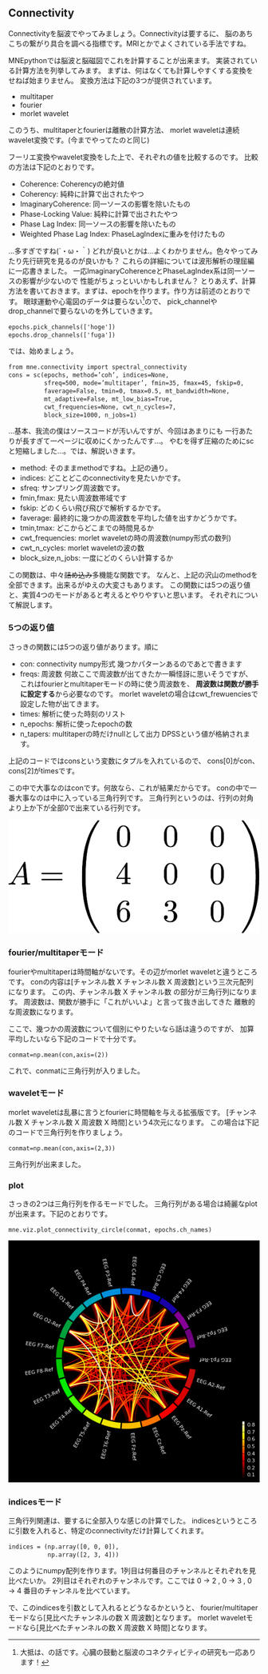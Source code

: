 
## Connectivity

Connectivityを脳波でやってみましょう。Connectivityは要するに、
脳のあちこちの繋がり具合を調べる指標です。MRIとかでよくされている手法ですね。

MNEpythonでは脳波と脳磁図でこれを計算することが出来ます。
実装されている計算方法を列挙してみます。
まずは、何はなくても計算しやすくする変換をせねば始まりません。
変換方法は下記の3つが提供されています。

- multitaper
- fourier
- morlet wavelet

このうち、multitaperとfourierは離散の計算方法、
morlet waveletは連続wavelet変換です。(今までやってたのと同じ)

フーリエ変換やwavelet変換をした上で、それぞれの値を比較するのです。
比較の方法は下記のとおりです。

- Coherence: Coherencyの絶対値
- Coherency: 純粋に計算で出されたやつ
- ImaginaryCoherence: 同一ソースの影響を除いたもの
- Phase-Locking Value: 純粋に計算で出されたやつ
- Phase Lag Index: 同一ソースの影響を除いたもの
- Weighted Phase Lag Index: PhaseLagIndexに重みを付けたもの

…多すぎですね(´・ω・｀)
どれが良いとかは…よくわかりません。色々やってみたり先行研究を見るのが良いかも？
これらの詳細については波形解析の理屈編に一応書きました。
一応ImaginaryCoherenceとPhaseLagIndex系は同一ソースの影響が少ないので
性能がちょっといいかもしれません？
とりあえず、計算方法を書いておきます。まずは、epochを作ります。作り方は前述のとおりです。
眼球運動や心電図のデータは要らない[^heart]ので、
pick_channelやdrop_channelで要らないのを外していきます。

[^heart]: 大抵は、の話です。心臓の鼓動と脳波のコネクティビティの研究も一応あります！

```{frame=single}
epochs.pick_channels(['hoge'])
epochs.drop_channels(['fuga'])
```

では、始めましょう。


```{frame=single}
from mne.connectivity import spectral_connectivity
cons = sc(epochs, method=’coh’, indices=None,
          sfreq=500, mode=’multitaper’, fmin=35, fmax=45, fskip=0,
          faverage=False, tmin=0, tmax=0.5, mt_bandwidth=None,
          mt_adaptive=False, mt_low_bias=True,
          cwt_frequencies=None, cwt_n_cycles=7,
          block_size=1000, n_jobs=1)

```

…基本、我流の僕はソースコードが汚いんですが、今回はあまりにも
一行あたりが長すぎて一ページに収めにくかったんです...。
やむを得ず圧縮のためにscと短縮しました…。では、解説いきます。

- method: そのままmethodですね。上記の通り。
- indices: どことどこのconnectivityを見たいかです。
- sfreq: サンプリング周波数です。
- fmin,fmax: 見たい周波数帯域です
- fskip: どのくらい飛び飛びで解析するかです。
- faverage: 最終的に幾つかの周波数を平均した値を出すかどうかです。
- tmin,tmax: どこからどこまでの時間見るか
- cwt_frequencies: morlet waveletの時の周波数(numpy形式の数列)
- cwt_n_cycles: morlet waveletの波の数
- block_size,n_jobs: 一度にどのくらい計算するか

この関数は、中々~~詰め込み~~多機能な関数です。
なんと、上記の沢山のmethodを全部できます。出来るがゆえの大変さもあります。
この関数には5つの返り値と、実質4つのモードがあると考えるとやりやすいと思います。
それぞれについて解説します。

### 5つの返り値

さっきの関数には5つの返り値があります。順に

- con: connectivity numpy形式
 幾つかパターンあるのであとで書きます
- freqs: 周波数
 何故ここで周波数が出てきたか一瞬怪訝に思いそうですが、
 これはfourierとmultitaperモードの時に使う周波数を、
 **周波数は関数が勝手に設定する**から必要なのです。
 morlet waveletの場合はcwt_frewuenciesで設定した物が出てきます。
- times: 解析に使った時刻のリスト
- n_epochs: 解析に使ったepochの数
- n_tapers: multitaperの時だけnullとして出力
 DPSSという値が格納されます。

上記のコードではconsという変数にタプルを入れているので、
cons[0]がcon、cons[2]がtimesです。

この中で大事なのはconです。何故なら、これが結果だからです。
conの中で一番大事なのは中に入っている三角行列です。
三角行列というのは、行列の対角より上か下が全部0で出来ている行列です。

![三角行列の例](img/sankaku.png)

### fourier/multitaperモード
fourierやmultitaperは時間軸がないです。その辺がmorlet waveletと違うところです。
conの内容は[チャンネル数 X チャンネル数 X 周波数]という三次元配列になります。
この内、チャンネル数 X チャンネル数 の部分が三角行列になります。
周波数は、関数が勝手に「これがいいよ」と言って抜き出してきた
離散的な周波数になります。

ここで、幾つかの周波数について個別にやりたいなら話は違うのですが、
加算平均したいなら下記のコードで十分です。
```{frame=single}
conmat=np.mean(con,axis=(2))
```
これで、conmatに三角行列が入りました。

### waveletモード
morlet waveletは乱暴に言うとfourierに時間軸を与える拡張版です。
[チャンネル数 X チャンネル数 X 周波数 X 時間]という4次元になります。
この場合は下記のコードで三角行列を作りましょう。
```{frame=single}
conmat=np.mean(con,axis=(2,3))
```
三角行列が出来ました。

### plot
さっきの2つは三角行列を作るモードでした。
三角行列がある場合は綺麗なplotが出来ます。下記のとおりです。
```{frame=single}
mne.viz.plot_connectivity_circle(conmat, epochs.ch_names)
```

![僕の脳波のコネクティビティの図。花火みたいで綺麗なので好きです。](img/con.png)

### indicesモード
三角行列関連は、要するに全部入りな感じの計算でした。
indicesというところに引数を入れると、特定のconnectivityだけ計算してくれます。
```{frame=single}
indices = (np.array([0, 0, 0]),
           np.array([2, 3, 4]))
```
このようにnumpy配列を作ります。1列目は何番目のチャンネルとそれぞれを見比べたいか。
2列目はそれぞれのチャンネルです。ここでは
0 →  2 , 0 →  3 , 0 →  4 番目のチャンネルを比べています。

で、このindicesを引数として入れるとどうなるかというと、
fourier/multitaperモードなら[見比べたチャンネルの数 X 周波数]となります。
morlet waveletモードなら[見比べたチャンネルの数 X 周波数 X 時間]となります。

